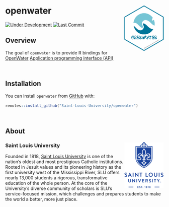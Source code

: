
<!-- README.md is generated from README.Rmd. Please edit that file -->

# openwater <img src="man/figures/openwater.png" align="right" width="125px" />

<!-- badges: start -->

[![Under
Development](https://img.shields.io/badge/status-under%20development-red.svg)](https://github.com/Saint-Louis-University/openwater)
[![Last
Commit](https://img.shields.io/github/last-commit/Saint-Louis-University/openwater.svg)](https://github.com/Saint-Louis-University/openwater/commits/master)
<!-- badges: end -->

## Overview

The goal of `openwater` is to provide R bindings for
[OpenWater](https://www.getopenwater.com/) [Application programming
interface
(API)](https://en.wikipedia.org/wiki/Application_programming_interface)

<br />

## Installation

You can install `openwater` from
[GitHub](https://github.com/saint-louis-university/openwater) with:

``` r
remotes::install_github("Saint-Louis-University/openwater")
```

<br />

## About

### Saint Louis University <img src="man/figures/edu.slu.marcom-logowithyear_rgb.png" align="right" width="125px" />

Founded in 1818, [Saint Louis University](https://www.slu.edu) is one of
the nation’s oldest and most prestigious Catholic institutions. Rooted
in Jesuit values and its pioneering history as the first university west
of the Mississippi River, SLU offers nearly 13,000 students a rigorous,
transformative education of the whole person. At the core of the
University’s diverse community of scholars is SLU’s service-focused
mission, which challenges and prepares students to make the world a
better, more just place.
